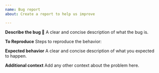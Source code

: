 ```yaml
---
name: Bug report
about: Create a report to help us improve

---
```


**Describe the bug :bug:** 
A clear and concise description of what the bug is.

**To Reproduce**
Steps to reproduce the behavior:

**Expected behavior**
A clear and concise description of what you expected to happen.

**Additional context**
Add any other context about the problem here.
